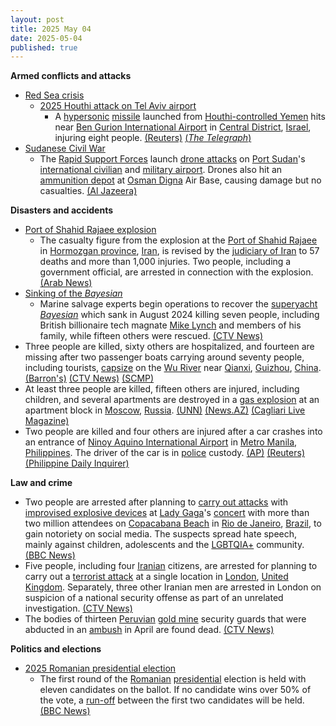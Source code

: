 ```yaml
---
layout: post
title: 2025 May 04
date: 2025-05-04
published: true
---
```



**Armed conflicts and attacks**

* [Red Sea crisis](https://en.wikipedia.org/wiki/Red_Sea_crisis "Red Sea crisis")
  + [2025 Houthi attack on Tel Aviv airport](https://en.wikipedia.org/wiki/2025_Houthi_attack_on_Tel_Aviv_airport "2025 Houthi attack on Tel Aviv airport")
    - A [hypersonic](https://en.wikipedia.org/wiki/Hypersonic_weapon "Hypersonic weapon") [missile](https://en.wikipedia.org/wiki/Missile "Missile") launched from [Houthi-controlled Yemen](https://en.wikipedia.org/wiki/Houthi-controlled_territory_of_Yemen "Houthi-controlled territory of Yemen") hits near [Ben Gurion International Airport](https://en.wikipedia.org/wiki/Ben_Gurion_International_Airport "Ben Gurion International Airport") in [Central District](https://en.wikipedia.org/wiki/Central_District_%28Israel%29 "Central District (Israel)"), [Israel](https://en.wikipedia.org/wiki/Israel "Israel"), injuring eight people. [(Reuters)](https://www.reuters.com/world/middle-east/israeli-military-says-working-intercepting-missile-launched-yemen-2025-05-04/) [(*The Telegraph*)](https://www.telegraph.co.uk/world-news/2025/05/04/houthi-missile-strikes-israel-main-airport/)
* [Sudanese Civil War](https://en.wikipedia.org/wiki/Sudanese_civil_war_%282023%E2%80%93present%29 "Sudanese civil war (2023–present)")
  + The [Rapid Support Forces](https://en.wikipedia.org/wiki/Rapid_Support_Forces "Rapid Support Forces") launch [drone attacks](https://en.wikipedia.org/wiki/Drone_warfare "Drone warfare") on [Port Sudan](https://en.wikipedia.org/wiki/Port_Sudan "Port Sudan")'s [international civilian](https://en.wikipedia.org/wiki/Port_Sudan_New_International_Airport "Port Sudan New International Airport") and [military airport](https://en.wikipedia.org/wiki/Port_Sudan_Military_Airport "Port Sudan Military Airport"). Drones also hit an [ammunition depot](https://en.wikipedia.org/wiki/Ammunition_depot "Ammunition depot") at [Osman Digna](https://en.wikipedia.org/wiki/Osman_Digna "Osman Digna") Air Base, causing damage but no casualties. [(Al Jazeera)](https://www.aljazeera.com/news/2025/5/4/sudans-rsf-carries-out-drone-attack-near-port-sudan-airport-army)

**Disasters and accidents**

* [Port of Shahid Rajaee explosion](https://en.wikipedia.org/wiki/Port_of_Shahid_Rajaee_explosion "Port of Shahid Rajaee explosion")
  + The casualty figure from the explosion at the [Port of Shahid Rajaee](https://en.wikipedia.org/wiki/Port_of_Shahid_Rajaee "Port of Shahid Rajaee") in [Hormozgan province](https://en.wikipedia.org/wiki/Hormozgan_province "Hormozgan province"), [Iran](https://en.wikipedia.org/wiki/Iran "Iran"), is revised by the [judiciary of Iran](https://en.wikipedia.org/wiki/Chief_Justice_of_Iran "Chief Justice of Iran") to 57 deaths and more than 1,000 injuries. Two people, including a government official, are arrested in connection with the explosion. [(Arab News)](https://www.arabnews.com/node/2599520/middle-east)
* [Sinking of the *Bayesian*](https://en.wikipedia.org/wiki/Bayesian_%28yacht%29#Sinking_and_aftermath "Bayesian (yacht)")
  + Marine salvage experts begin operations to recover the [superyacht](https://en.wikipedia.org/wiki/Superyacht "Superyacht") [*Bayesian*](https://en.wikipedia.org/wiki/Bayesian_%28yacht%29 "Bayesian (yacht)") which sank in August 2024 killing seven people, including British billionaire tech magnate [Mike Lynch](https://en.wikipedia.org/wiki/Mike_Lynch_%28businessman%29 "Mike Lynch (businessman)") and members of his family, while fifteen others were rescued. [(CTV News)](https://www.ctvnews.ca/world/article/experts-start-complex-recovery-of-a-superyacht-that-sank-off-sicily-killing-7/)
* Three people are killed, sixty others are hospitalized, and fourteen are missing after two passenger boats carrying around seventy people, including tourists, [capsize](https://en.wikipedia.org/wiki/Capsizing "Capsizing") on the [Wu River](https://en.wikipedia.org/wiki/Wu_River_%28Yangtze_tributary%29 "Wu River (Yangtze tributary)") near [Qianxi](https://en.wikipedia.org/wiki/Qianxi%2C_Guizhou "Qianxi, Guizhou"), [Guizhou](https://en.wikipedia.org/wiki/Guizhou "Guizhou"), [China](https://en.wikipedia.org/wiki/China "China"). [(Barron's)](https://www.barrons.com/news/three-dead-60-hospitalised-in-china-boat-disasters-state-media-1ac9c226) [(CTV News)](https://www.ctvnews.ca/world/article/2-boats-capsized-in-chinas-southwest-after-sudden-storm-leaving-20-missing/) [(SCMP)](https://www.scmp.com/news/china/politics/article/3309038/2-boats-capsize-heavy-rain-southwest-china-dozens-plunged-river)
* At least three people are killed, fifteen others are injured, including children, and several apartments are destroyed in a [gas explosion](https://en.wikipedia.org/wiki/Gas_explosion "Gas explosion") at an apartment block in [Moscow](https://en.wikipedia.org/wiki/Moscow "Moscow"), [Russia](https://en.wikipedia.org/wiki/Russia "Russia"). [(UNN)](https://unn.ua/en/news/a-gas-explosion-in-a-residential-building-in-moscow-two-dead-6-injured) [(News.AZ)](https://news.az/news/powerful-blast-rocks-residential-building-in-moscow-video) [(Cagliari Live Magazine)](https://www.cagliarilivemagazine.it/russia-esplosione-in-palazzo-a-mosca-almeno-3-morti-e-15-feriti)
* Two people are killed and four others are injured after a car crashes into an entrance of [Ninoy Aquino International Airport](https://en.wikipedia.org/wiki/Ninoy_Aquino_International_Airport "Ninoy Aquino International Airport") in [Metro Manila](https://en.wikipedia.org/wiki/Metro_Manila "Metro Manila"), [Philippines](https://en.wikipedia.org/wiki/Philippines "Philippines"). The driver of the car is in [police](https://en.wikipedia.org/wiki/Philippine_National_Police "Philippine National Police") custody. [(AP)](https://apnews.com/article/manila-airport-crash-vehicle-suv-deaths-philippines-91d3ff57b8f8f2082730c20cf52115c0) [(Reuters)](https://www.reuters.com/world/asia-pacific/several-injured-car-crashes-into-entrance-manila-airport-local-media-say-2025-05-04/) [(Philippine Daily Inquirer)](https://newsinfo.inquirer.net/2058197/naia-t1-incident-2)

**Law and crime**

* Two people are arrested after planning to [carry out attacks](https://en.wikipedia.org/wiki/Terrorism_in_Brazil "Terrorism in Brazil") with [improvised explosive devices](https://en.wikipedia.org/wiki/Improvised_explosive_device "Improvised explosive device") at [Lady Gaga](https://en.wikipedia.org/wiki/Lady_Gaga "Lady Gaga")'s [concert](https://en.wikipedia.org/wiki/Mayhem_promotional_concerts "Mayhem promotional concerts") with more than two million attendees on [Copacabana Beach](https://en.wikipedia.org/wiki/Copacabana%2C_Rio_de_Janeiro "Copacabana, Rio de Janeiro") in [Rio de Janeiro](https://en.wikipedia.org/wiki/Rio_de_Janeiro "Rio de Janeiro"), [Brazil](https://en.wikipedia.org/wiki/Brazil "Brazil"), to gain notoriety on social media. The suspects spread hate speech, mainly against children, adolescents and the [LGBTQIA+](https://en.wikipedia.org/wiki/LGBTQIA%2B "LGBTQIA+") community. [(BBC News)](https://www.bbc.com/news/articles/c209r5pqzneo)
* Five people, including four [Iranian](https://en.wikipedia.org/wiki/Iran "Iran") citizens, are arrested for planning to carry out a [terrorist attack](https://en.wikipedia.org/wiki/Terrorism_in_the_United_Kingdom "Terrorism in the United Kingdom") at a single location in [London](https://en.wikipedia.org/wiki/London "London"), [United Kingdom](https://en.wikipedia.org/wiki/United_Kingdom "United Kingdom"). Separately, three other Iranian men are arrested in London on suspicion of a national security offense as part of an unrelated investigation. [(CTV News)](https://www.ctvnews.ca/world/article/uk-police-arrest-several-iranian-men-over-alleged-attack-plot/)
* The bodies of thirteen [Peruvian](https://en.wikipedia.org/wiki/Peru "Peru") [gold mine](https://en.wikipedia.org/wiki/Gold_mine "Gold mine") security guards that were abducted in an [ambush](https://en.wikipedia.org/wiki/Ambush "Ambush") in April are found dead. [(CTV News)](https://www.ctvnews.ca/world/article/13-workers-kidnapped-from-a-peruvian-gold-mine-are-found-dead/)

**Politics and elections**

* [2025 Romanian presidential election](https://en.wikipedia.org/wiki/2025_Romanian_presidential_election "2025 Romanian presidential election")
  + The first round of the [Romanian](https://en.wikipedia.org/wiki/Romania "Romania") [presidential](https://en.wikipedia.org/wiki/President_of_Romania "President of Romania") election is held with eleven candidates on the ballot. If no candidate wins over 50% of the vote, a [run-off](https://en.wikipedia.org/wiki/Two-round_system "Two-round system") between the first two candidates will be held. [(BBC News)](https://www.bbc.com/news/articles/cj0zl1702ego)
